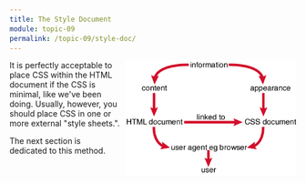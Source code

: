 ```yaml
---
title: The Style Document
module: topic-09
permalink: /topic-09/style-doc/
---
```


<div class="divider-heading"></div>

<div class="container-row">
  <img src="../img/html-css-link.gif" alt="how css and html files link together to reach the user" title="Using Style Sheets to Separate Content From Appearance" style="float: right; width: 300px; margin: 0 0 10px 10px;" />

  <p>It is perfectly acceptable to place CSS within the HTML document if the CSS is minimal, like we've been doing. Usually, however, you should place CSS in one or more external "style sheets.".</p>

  <p>The next section is dedicated to this method.</p>
</div>
